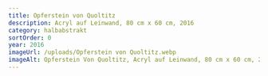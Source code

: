 ```yaml
---
title: Opferstein von Quoltitz
description: Acryl auf Leinwand, 80 cm x 60 cm, 2016
category: halbabstrakt
sortOrder: 0
year: 2016
imageUrl: /uploads/Opferstein von Quoltitz.webp
imageAlt: Opferstein Von Quoltitz, Acryl auf Leinwand, 80 cm x 60 cm, 2016
---
```

